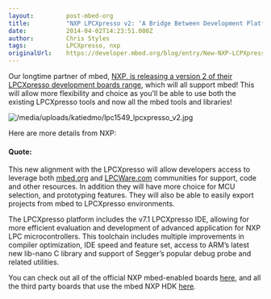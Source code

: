 ```yaml
---
layout:         post-mbed-org
title:          "NXP LPCXpresso v2: ‘A Bridge Between Development Platforms & Communities’"
date:           2014-04-02T14:23:51.000Z
author:         Chris Styles
tags:           LPCXpresso, nxp
originalUrl:    https://developer.mbed.org/blog/entry/New-NXP-LCPXpresso-v2/
---
```


<p>
  Our longtime partner of mbed, <a href=
  "http://www.nxp.com/news/press-releases/2014/04/nxp-lpcxpresso-and-arms-mbed-platform-now-fully-aligned.html"
  rel="nofollow">NXP, is releasing a version 2 of their LPCXpresso
  development boards range</a>, which will all support mbed! This
  will allow more flexibility and choice as you'll be able to use
  both the existing LPCXpresso tools and now all the mbed tools and
  libraries!
</p>
<p>
  <img src=
  "https://developer.mbed.org/media/uploads/katiedmo/lpc1549_lpcxpresso_v2.jpg"
  alt="/media/uploads/katiedmo/lpc1549_lpcxpresso_v2.jpg" title=
  "/media/uploads/katiedmo/lpc1549_lpcxpresso_v2.jpg">
</p>
<p>
  Here are more details from NXP:
</p>
<div class="flashbox fquote">
  <h4 class="ftitle">
    Quote:
  </h4>
  <p>
    This new alignment with the LPCXpresso will allow developers
    access to leverage both <a href="http://mbed.org/">mbed.org</a>
    and <a href="http://lpcware.com/" rel=
    "nofollow">LPCWare.com</a> communities for support, code and
    other resources. In addition they will have more choice for MCU
    selection, and prototyping features. They will also be able to
    easily export projects from mbed to LPCXpresso environments.
  </p>
  <p>
    The LPCXpresso platform includes the v7.1 LPCXpresso IDE,
    allowing for more efficient evaluation and development of
    advanced application for NXP LPC microcontrollers. This
    toolchain includes multiple improvements in compiler
    optimization, IDE speed and feature set, access to ARM’s latest
    new lib-nano C library and support of Segger’s popular debug
    probe and related utilities.
  </p>
</div>
<p>
  You can check out all of the official NXP mbed-enabled boards
  <a href="https://mbed.org/platforms/?pvend=3">here</a>, and all
  the third party boards that use the mbed NXP HDK <a href=
  "https://mbed.org/platforms/?tvend=3">here</a>.
</p>

